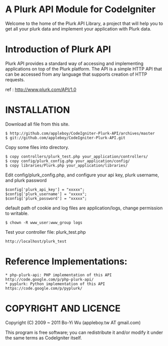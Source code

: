A Plurk API Module for CodeIgniter
===============

Welcome to the home of the Plurk API Library, a project that will help you to get all your plurk data and implement your application with Plurk data.

Introduction of Plurk API
===============

Plurk API provides a standard way of accessing and implementing applications on top of the Plurk platform. The API is a simple HTTP API that can be accessed from any language that supports creation of HTTP requests.

ref : http://www.plurk.com/API/1.0

INSTALLATION
===============

Download all file from this site.

    $ http://github.com/appleboy/CodeIgniter-Plurk-API/archives/master
    $ git://github.com/appleboy/CodeIgniter-Plurk-API.git

Copy some files into directory.

    $ copy controllers/plurk_test.php your_application/controllers/
    $ copy config/plurk_config.php your_application/config/
    $ copy libraries/Plurk.php your_application/libraries/

Edit config/plurk_config.php, and configure your api key, plurk username, and plurk password

    $config['plurk_api_key'] = "xxxxx";
    $config['plurk_username'] = "xxxxx";
    $config['plurk_password'] = "xxxxx";

default path of cookie and log files are application/logs, change permission to writable.

    $ chown -R www_user:www_group logs 

Test your controller file: plurk_test.php

    http://localhost/plurk_test

Reference Implementations:
===============

    * php-plurk-api: PHP implementation of this API http://code.google.com/p/php-plurk-api/
    * pyplurk: Python implementation of this API https://code.google.com/p/pyplurk/ 

COPYRIGHT AND LICENCE
===============

Copyright (C) 2009 ~ 2011 Bo-Yi Wu (appleboy.tw AT gmail.com)

This program is free software; you can redistribute it and/or modify it under the same terms as CodeIgniter itself.

